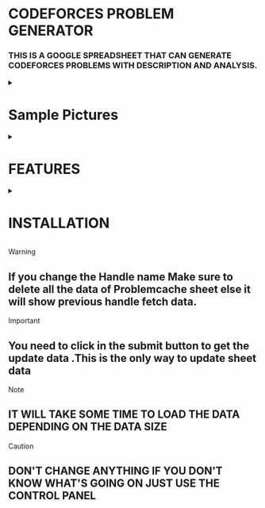 # CODEFORCES PROBLEM GENERATOR

### THIS IS A GOOGLE SPREADSHEET THAT CAN GENERATE CODEFORCES PROBLEMS WITH DESCRIPTION AND ANALYSIS.

<details>
  <summary> <h1>Sample Pictures</h1> </summary>
  
  ###### Main Problem Details Interface
  ![Problem Details](https://github.com/user-attachments/assets/3a0a8bb0-9f2a-4fe9-b56a-994c3d437d5f)

  ###### Control Panel and Analysis Segment
  ![control part](https://github.com/user-attachments/assets/860f6c4d-524f-4530-9f7a-3004554bf8bb)

  ###### This is the page where we store the loaded data to reduce the time spent searching for the same data repeatedly.
  ![Problem Cache](https://github.com/user-attachments/assets/8f9ad4bf-7da6-49d2-a551-ae2bb9c8c396)

</details>



<details>
  <summary> <h1><strong>FEATURES</strong></h1>  </summary>

- Search for problems based on two values: Contest Division and Problem Number.
- Option to set the number of contests to retrieve using the "Number of Data" field in the control panel.
- Set your Codeforces handle to get the problem verdict and solving analytics.
- Get the count of distinct ratings and their frequency within the search range.
- Retrieve distinct tags and their count for all problems within the search range.
- Create an additional sheet called `ProblemCache` to save problem details for future use, reducing operation time.

</details>

<details>
  <summary> <h1><strong>INSTALLATION</strong></h1>  </summary>
    
- First, open this <a href="https://docs.google.com/spreadsheets/d/1o12iyqbBP_a7j9gnzz_yDR8nf5B7gGAV4JTJ0Ij68lU/edit?gid=0#gid=0" target="_blank">Sheet</a>
 and go to "File -> Make a Copy." This will create a copy of the sheet in your Google Drive.
- Scroll right in the sheet to find a segment called "Control Panel." This is the main part that controls the sheet data.
  
  - Fill in the Control Panel data as shown:
    ![CONTROL](https://github.com/user-attachments/assets/ab8852c7-6ef2-40dc-9631-c5f85edd462e)

  - It will ask for permission to modify the data in the sheet. Click "OK."
    ![PERMISSION - 1](https://github.com/user-attachments/assets/92e068ed-f407-4409-9bfa-e2b99cd50a00)

  - This is safe. Click the "Advanced" option below:
    ![p-2](https://github.com/user-attachments/assets/9bbe83c1-9915-486a-b17f-ef9690b12dec)
    ![p-3](https://github.com/user-attachments/assets/516ab95f-e37b-4e6b-b807-fb7acf3ab51f)

- Now you're ready to search for anything using the control panel.

</details>

> [!WARNING]  
> ## If you change the Handle name Make sure to delete all the data of Problemcache sheet else it will show previous handle fetch data.


> [!IMPORTANT]  
> ## You need to click in the submit button to get the update data .This is the only way to update sheet data


> [!NOTE]  
> ## IT WILL TAKE SOME TIME TO LOAD THE DATA DEPENDING ON THE DATA SIZE


> [!CAUTION]
> ## DON'T CHANGE ANYTHING IF YOU DON'T KNOW WHAT'S GOING ON JUST USE THE CONTROL PANEL



